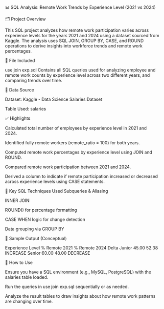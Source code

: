 📊 SQL Analysis: Remote Work Trends by Experience Level (2021 vs 2024)

🗂️ Project Overview

This SQL project analyzes how remote work participation varies across experience levels for the years 2021 and 2024 using a dataset sourced from Kaggle. The analysis uses SQL JOIN, GROUP BY, CASE, and ROUND operations to derive insights into workforce trends and remote work percentages.

📁 File Included

use join exp.sql
Contains all SQL queries used for analyzing employee and remote work counts by experience level across two different years, and comparing trends over time.

🧾 Data Source

Dataset: Kaggle - Data Science Salaries Dataset

Table Used: salaries

✅ Highlights

Calculated total number of employees by experience level in 2021 and 2024.

Identified fully remote workers (remote_ratio = 100) for both years.

Computed remote work percentages by experience level using JOIN and ROUND.

Compared remote work participation between 2021 and 2024.

Derived a column to indicate if remote participation increased or decreased across experience levels using CASE statements.

🧮 Key SQL Techniques Used
Subqueries & Aliasing

INNER JOIN

ROUND() for percentage formatting

CASE WHEN logic for change detection

Data grouping via GROUP BY

📌 Sample Output (Conceptual)

Experience Level	  % Remote 2021   	% Remote 2024	     Delta
  Junior            	   45.00	          52.38         INCREASE
  Senior	               60.00	          48.00	        DECREASE

🚀 How to Use

Ensure you have a SQL environment (e.g., MySQL, PostgreSQL) with the salaries table loaded.

Run the queries in use join exp.sql sequentially or as needed.

Analyze the result tables to draw insights about how remote work patterns are changing over time.
